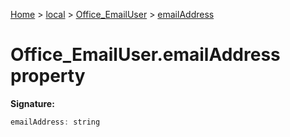 [Home](./index) &gt; [local](local.md) &gt; [Office\_EmailUser](local.office_emailuser.md) &gt; [emailAddress](local.office_emailuser.emailaddress.md)

# Office\_EmailUser.emailAddress property


**Signature:**
```javascript
emailAddress: string
```
